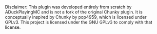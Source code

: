 Disclaimer: This plugin was developed entirely from scratch by ADuckPlayingMC and is not a fork of the original Chunky plugin.
It is conceptually inspired by Chunky by pop4959, which is licensed under GPLv3.
This project is licensed under the GNU GPLv3 to comply with that license.
